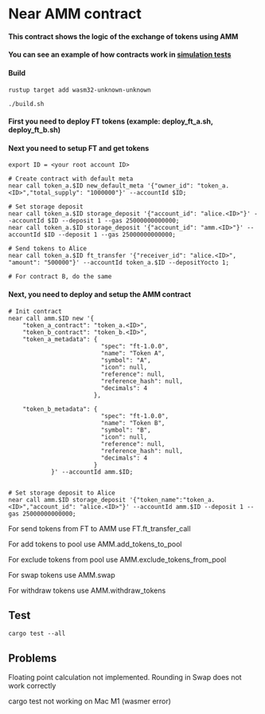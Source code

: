 # Near AMM contract

#### This contract shows the logic of the exchange of tokens using AMM
#### You can see an example of how contracts work in [simulation tests](tests/sim)
#### Build
```
rustup target add wasm32-unknown-unknown

./build.sh
```

#### First you need to deploy FT tokens (example: deploy_ft_a.sh, deploy_ft_b.sh)

#### Next you need to setup FT and get tokens

```
export ID = <your root account ID>

# Create contract with default meta
near call token_a.$ID new_default_meta '{"owner_id": "token_a.<ID>","total_supply": "1000000"}' --accountId $ID;

# Set storage deposit
near call token_a.$ID storage_deposit '{"account_id": "alice.<ID>"}' --accountId $ID --deposit 1 --gas 25000000000000;
near call token_a.$ID storage_deposit '{"account_id": "amm.<ID>"}' --accountId $ID --deposit 1 --gas 25000000000000;

# Send tokens to Alice
near call token_a.$ID ft_transfer '{"receiver_id": "alice.<ID>", "amount": "500000"}' --accountId token_a.$ID --depositYocto 1;

# For contract B, do the same
```
#### Next, you need to deploy and setup the AMM contract

```
# Init contract 
near call amm.$ID new '{
    "token_a_contract": "token_a.<ID>",
    "token_b_contract": "token_b.<ID>",
    "token_a_metadata": {
                          "spec": "ft-1.0.0",
                          "name": "Token A",
                          "symbol": "A",
                          "icon": null,
                          "reference": null,
                          "reference_hash": null,
                          "decimals": 4
                        },

    "token_b_metadata": {
                          "spec": "ft-1.0.0",
                          "name": "Token B",
                          "symbol": "B",
                          "icon": null,
                          "reference": null,
                          "reference_hash": null,
                          "decimals": 4
                        }
            }' --accountId amm.$ID;


# Set storage deposit to Alice
near call amm.$ID storage_deposit '{"token_name":"token_a.<ID>","account_id": "alice.<ID>"}' --accountId amm.$ID --deposit 1 --gas 25000000000000;
```


For send tokens from FT to AMM use FT.ft_transfer_call

For add tokens to pool use AMM.add_tokens_to_pool

For exclude tokens from pool use AMM.exclude_tokens_from_pool

For swap tokens use AMM.swap

For withdraw tokens use AMM.withdraw_tokens


## Test
```
cargo test --all
```

## Problems
Floating point calculation not implemented. Rounding in Swap does not work correctly

cargo test not working on Mac M1 (wasmer error)
